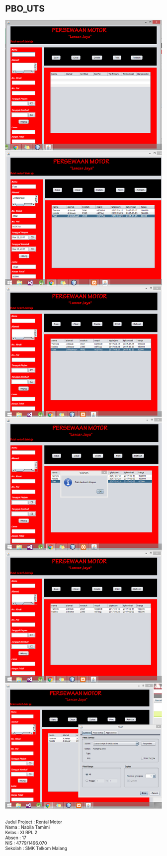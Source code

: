 # PBO_UTS


![Screenshot1](https://github.com/nabilatamimi/PBO_UTS/blob/master/1.PNG)<br>
![Screenshot2](https://github.com/nabilatamimi/PBO_UTS/blob/master/2.PNG)<br>
![Screenshot3](https://github.com/nabilatamimi/PBO_UTS/blob/master/3.PNG)<br>
![Screenshot4](https://github.com/nabilatamimi/PBO_UTS/blob/master/4.PNG)<br>
![Screenshot5](https://github.com/nabilatamimi/PBO_UTS/blob/master/5.PNG)<br>
![Screenshot6](https://github.com/nabilatamimi/PBO_UTS/blob/master/6.PNG)<br><br>

Judul Project   : Rental Motor <br>
Nama            : Nabila Tamimi <br>
Kelas           : XI RPL 2 <br>
Absen           : 17 <br>
NIS             : 4779/1496.070 <br>
Sekolah         : SMK Telkom Malang <br>
